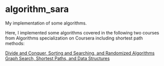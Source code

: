 # algorithm_sara
My implementation of some algorithms.

Here, I implemented some algorithms covered in the following two courses from Algorithms specialization on Coursera including shortest path methods:

[Divide and Conquer, Sorting and Searching, and Randomized Algorithms](https://www.coursera.org/learn/algorithms-divide-conquer)
[Graph Search, Shortest Paths, and Data Structures](https://www.coursera.org/learn/algorithms-graphs-data-structures)


